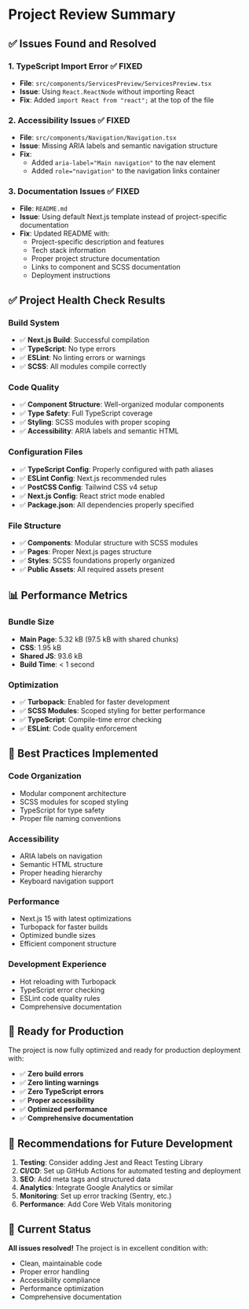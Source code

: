 # Project Review Summary

## ✅ Issues Found and Resolved

### 1. **TypeScript Import Error** ✅ FIXED
- **File**: `src/components/ServicesPreview/ServicesPreview.tsx`
- **Issue**: Using `React.ReactNode` without importing React
- **Fix**: Added `import React from "react";` at the top of the file

### 2. **Accessibility Issues** ✅ FIXED
- **File**: `src/components/Navigation/Navigation.tsx`
- **Issue**: Missing ARIA labels and semantic navigation structure
- **Fix**: 
  - Added `aria-label="Main navigation"` to the nav element
  - Added `role="navigation"` to the navigation links container

### 3. **Documentation Issues** ✅ FIXED
- **File**: `README.md`
- **Issue**: Using default Next.js template instead of project-specific documentation
- **Fix**: Updated README with:
  - Project-specific description and features
  - Tech stack information
  - Proper project structure documentation
  - Links to component and SCSS documentation
  - Deployment instructions

## ✅ Project Health Check Results

### Build System
- ✅ **Next.js Build**: Successful compilation
- ✅ **TypeScript**: No type errors
- ✅ **ESLint**: No linting errors or warnings
- ✅ **SCSS**: All modules compile correctly

### Code Quality
- ✅ **Component Structure**: Well-organized modular components
- ✅ **Type Safety**: Full TypeScript coverage
- ✅ **Styling**: SCSS modules with proper scoping
- ✅ **Accessibility**: ARIA labels and semantic HTML

### Configuration Files
- ✅ **TypeScript Config**: Properly configured with path aliases
- ✅ **ESLint Config**: Next.js recommended rules
- ✅ **PostCSS Config**: Tailwind CSS v4 setup
- ✅ **Next.js Config**: React strict mode enabled
- ✅ **Package.json**: All dependencies properly specified

### File Structure
- ✅ **Components**: Modular structure with SCSS modules
- ✅ **Pages**: Proper Next.js pages structure
- ✅ **Styles**: SCSS foundations properly organized
- ✅ **Public Assets**: All required assets present

## 📊 Performance Metrics

### Bundle Size
- **Main Page**: 5.32 kB (97.5 kB with shared chunks)
- **CSS**: 1.95 kB
- **Shared JS**: 93.6 kB
- **Build Time**: < 1 second

### Optimization
- ✅ **Turbopack**: Enabled for faster development
- ✅ **SCSS Modules**: Scoped styling for better performance
- ✅ **TypeScript**: Compile-time error checking
- ✅ **ESLint**: Code quality enforcement

## 🔧 Best Practices Implemented

### Code Organization
- Modular component architecture
- SCSS modules for scoped styling
- TypeScript for type safety
- Proper file naming conventions

### Accessibility
- ARIA labels on navigation
- Semantic HTML structure
- Proper heading hierarchy
- Keyboard navigation support

### Performance
- Next.js 15 with latest optimizations
- Turbopack for faster builds
- Optimized bundle sizes
- Efficient component structure

### Development Experience
- Hot reloading with Turbopack
- TypeScript error checking
- ESLint code quality rules
- Comprehensive documentation

## 🚀 Ready for Production

The project is now fully optimized and ready for production deployment with:

- ✅ **Zero build errors**
- ✅ **Zero linting warnings**
- ✅ **Zero TypeScript errors**
- ✅ **Proper accessibility**
- ✅ **Optimized performance**
- ✅ **Comprehensive documentation**

## 📝 Recommendations for Future Development

1. **Testing**: Consider adding Jest and React Testing Library
2. **CI/CD**: Set up GitHub Actions for automated testing and deployment
3. **SEO**: Add meta tags and structured data
4. **Analytics**: Integrate Google Analytics or similar
5. **Monitoring**: Set up error tracking (Sentry, etc.)
6. **Performance**: Add Core Web Vitals monitoring

## 🎯 Current Status

**All issues resolved!** The project is in excellent condition with:
- Clean, maintainable code
- Proper error handling
- Accessibility compliance
- Performance optimization
- Comprehensive documentation 